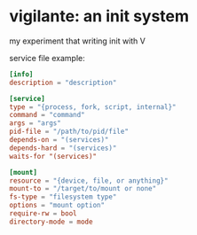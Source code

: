 # vigilante: an init system
my experiment that writing init with V

service file example:
```toml
[info]
description = "description"

[service]
type = "{process, fork, script, internal}"
command = "command"
args = "args"
pid-file = "/path/to/pid/file"
depends-on = "(services)"
depends-hard = "(services)"
waits-for "(services)"

[mount]
resource = "{device, file, or anything}"
mount-to = "/target/to/mount or none"
fs-type = "filesystem type"
options = "mount option"
require-rw = bool
directory-mode = mode
```
